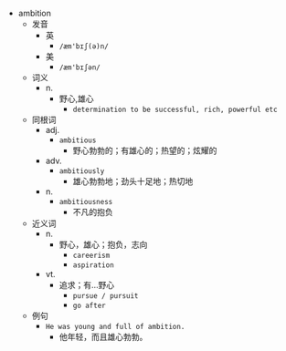 - ambition
  - 发音
    - 英
      - `/æm'bɪʃ(ə)n/`
    - 美
      - `/æm'bɪʃən/`
  - 词义
    - n.
      - 野心,雄心
        - `determination to be successful, rich, powerful etc`
  - 同根词
    - adj.
      - `ambitious`
        - 野心勃勃的；有雄心的；热望的；炫耀的
    - adv.
      - `ambitiously`
        - 雄心勃勃地；劲头十足地；热切地
    - n.
      - `ambitiousness`
        - 不凡的抱负
  - 近义词
    - n.
      - 野心，雄心；抱负，志向
        - `careerism`
        - `aspiration`
    - vt.
      - 追求；有…野心
        - `pursue / pursuit`
        - `go after`
  - 例句
    - `He was young and full of ambition.`
      - 他年轻，而且雄心勃勃。

